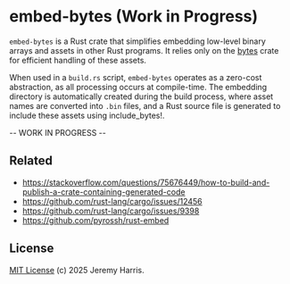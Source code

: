 # embed-bytes (Work in Progress)

`embed-bytes` is a Rust crate that simplifies embedding low-level binary arrays and assets in other Rust programs. It relies only on the [bytes](https://crates.io/crates/bytes) crate for efficient handling of these assets.

When used in a `build.rs` script, `embed-bytes` operates as a zero-cost abstraction, as all processing occurs at compile-time. The embedding directory is automatically created during the build process, where asset names are converted into `.bin` files, and a Rust source file is generated to include these assets using include_bytes!.

-- WORK IN PROGRESS --

## Related

- https://stackoverflow.com/questions/75676449/how-to-build-and-publish-a-crate-containing-generated-code
- https://github.com/rust-lang/cargo/issues/12456
- https://github.com/rust-lang/cargo/issues/9398
- https://github.com/pyrossh/rust-embed

## License

[MIT License](LICENSE) (c) 2025 Jeremy Harris.
